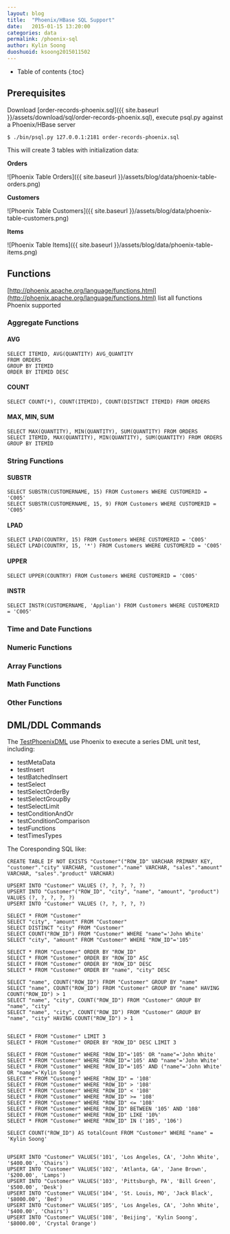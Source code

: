 ```yaml
---
layout: blog
title:  "Phoenix/HBase SQL Support"
date:   2015-01-15 13:20:00
categories: data
permalink: /phoenix-sql
author: Kylin Soong
duoshuoid: ksoong2015011502
---
```


* Table of contents
{:toc}

## Prerequisites

Download [order-records-phoenix.sql]({{ site.baseurl }}/assets/download/sql/order-records-phoenix.sql), execute psql.py against a Phoenix/HBase server

~~~
$ ./bin/psql.py 127.0.0.1:2181 order-records-phoenix.sql
~~~

This will create 3 tables with initialization data:

**Orders**

![Phoenix Table Orders]({{ site.baseurl }}/assets/blog/data/phoenix-table-orders.png)

**Customers**

![Phoenix Table Customers]({{ site.baseurl }}/assets/blog/data/phoenix-table-customers.png)

**Items**

![Phoenix Table Items]({{ site.baseurl }}/assets/blog/data/phoenix-table-items.png)

## Functions

[http://phoenix.apache.org/language/functions.html](http://phoenix.apache.org/language/functions.html) list all functions Phoenix supported

### Aggregate Functions

#### AVG

~~~
SELECT ITEMID, AVG(QUANTITY) AVG_QUANTITY 
FROM ORDERS 
GROUP BY ITEMID 
ORDER BY ITEMID DESC
~~~

#### COUNT

~~~
SELECT COUNT(*), COUNT(ITEMID), COUNT(DISTINCT ITEMID) FROM ORDERS
~~~

#### MAX, MIN, SUM

~~~
SELECT MAX(QUANTITY), MIN(QUANTITY), SUM(QUANTITY) FROM ORDERS
SELECT ITEMID, MAX(QUANTITY), MIN(QUANTITY), SUM(QUANTITY) FROM ORDERS GROUP BY ITEMID
~~~ 

### String Functions

#### SUBSTR

~~~
SELECT SUBSTR(CUSTOMERNAME, 15) FROM Customers WHERE CUSTOMERID = 'C005'
SELECT SUBSTR(CUSTOMERNAME, 15, 9) FROM Customers WHERE CUSTOMERID = 'C005'
~~~

#### LPAD

~~~
SELECT LPAD(COUNTRY, 15) FROM Customers WHERE CUSTOMERID = 'C005'
SELECT LPAD(COUNTRY, 15, '*') FROM Customers WHERE CUSTOMERID = 'C005'
~~~

#### UPPER

~~~
SELECT UPPER(COUNTRY) FROM Customers WHERE CUSTOMERID = 'C005'
~~~

#### INSTR

~~~
SELECT INSTR(CUSTOMERNAME, 'Applian') FROM Customers WHERE CUSTOMERID = 'C005'
~~~

### Time and Date Functions

### Numeric Functions

### Array Functions

### Math Functions

### Other Functions


## DML/DDL Commands

The [TestPhoenixDML](https://github.com/kylinsoong/data/blob/master/phoenix-quickstart/src/test/java/org/apache/phoenix/teiid/TestPhoenixDML.java) use Phoenix to execute a series DML unit test, including:

* testMetaData
* testInsert
* testBatchedInsert
* testSelect
* testSelectOrderBy
* testSelectGroupBy
* testSelectLimit
* testConditionAndOr
* testConditionComparison
* testFunctions
* testTimesTypes

The Coresponding SQL like:

~~~
CREATE TABLE IF NOT EXISTS "Customer"("ROW_ID" VARCHAR PRIMARY KEY, "customer"."city" VARCHAR, "customer"."name" VARCHAR, "sales"."amount" VARCHAR, "sales"."product" VARCHAR)

UPSERT INTO "Customer" VALUES (?, ?, ?, ?, ?)
UPSERT INTO "Customer"("ROW_ID", "city", "name", "amount", "product") VALUES (?, ?, ?, ?, ?)
UPSERT INTO "Customer" VALUES (?, ?, ?, ?, ?)

SELECT * FROM "Customer"
SELECT "city", "amount" FROM "Customer"
SELECT DISTINCT "city" FROM "Customer"
SELECT COUNT("ROW_ID") FROM "Customer" WHERE "name"='John White'
SELECT "city", "amount" FROM "Customer" WHERE "ROW_ID"='105'

SELECT * FROM "Customer" ORDER BY "ROW_ID"
SELECT * FROM "Customer" ORDER BY "ROW_ID" ASC
SELECT * FROM "Customer" ORDER BY "ROW_ID" DESC
SELECT * FROM "Customer" ORDER BY "name", "city" DESC

SELECT "name", COUNT("ROW_ID") FROM "Customer" GROUP BY "name"
SELECT "name", COUNT("ROW_ID") FROM "Customer" GROUP BY "name" HAVING COUNT("ROW_ID") > 1
SELECT "name", "city", COUNT("ROW_ID") FROM "Customer" GROUP BY "name", "city"
SELECT "name", "city", COUNT("ROW_ID") FROM "Customer" GROUP BY "name", "city" HAVING COUNT("ROW_ID") > 1


SELECT * FROM "Customer" LIMIT 3
SELECT * FROM "Customer" ORDER BY "ROW_ID" DESC LIMIT 3

SELECT * FROM "Customer" WHERE "ROW_ID"='105' OR "name"='John White'
SELECT * FROM "Customer" WHERE "ROW_ID"='105' AND "name"='John White'
SELECT * FROM "Customer" WHERE "ROW_ID"='105' AND ("name"='John White' OR "name"='Kylin Soong')
SELECT * FROM "Customer" WHERE "ROW_ID" = '108'
SELECT * FROM "Customer" WHERE "ROW_ID" > '108'
SELECT * FROM "Customer" WHERE "ROW_ID" < '108'
SELECT * FROM "Customer" WHERE "ROW_ID" >= '108'
SELECT * FROM "Customer" WHERE "ROW_ID" <= '108'
SELECT * FROM "Customer" WHERE "ROW_ID" BETWEEN '105' AND '108'
SELECT * FROM "Customer" WHERE "ROW_ID" LIKE '10%'
SELECT * FROM "Customer" WHERE "ROW_ID" IN ('105', '106')

SELECT COUNT("ROW_ID") AS totalCount FROM "Customer" WHERE "name" = 'Kylin Soong'


UPSERT INTO "Customer" VALUES('101', 'Los Angeles, CA', 'John White', '$400.00', 'Chairs')
UPSERT INTO "Customer" VALUES('102', 'Atlanta, GA', 'Jane Brown', '$200.00', 'Lamps')
UPSERT INTO "Customer" VALUES('103', 'Pittsburgh, PA', 'Bill Green', '$500.00', 'Desk')
UPSERT INTO "Customer" VALUES('104', 'St. Louis, MO', 'Jack Black', '$8000.00', 'Bed')
UPSERT INTO "Customer" VALUES('105', 'Los Angeles, CA', 'John White', '$400.00', 'Chairs')
UPSERT INTO "Customer" VALUES('108', 'Beijing', 'Kylin Soong', '$8000.00', 'Crystal Orange')
~~~


